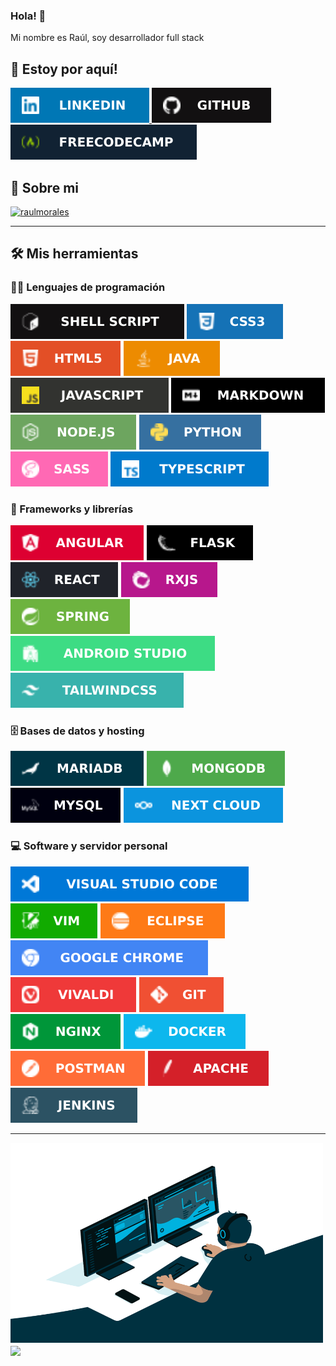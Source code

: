 ### Hola! 👋

Mi nombre es Raúl, soy desarrollador full stack

## 💬 Estoy por aquí!

<p>
    <a href="https://www.linkedin.com/in/raulmoralesruiz/" target="blank">
        <img alt="linkedin" src="files/linkedin2.svg"/>
    </a>
    <a href="https://github.com/raulmoralesruiz" target="blank">
        <img alt="github" src="files/github3.svg"/>
    </a>
    <a href="https://www.freecodecamp.org/raulmorales" target="blank">
        <img alt="freecodecamp" src="files/freecodecamp2.svg"/>
    </a>
</p>

## 🌱 Sobre mi

<a href="https://aboutme.raulmorales.eu" target="blank">
    <img alt="raulmorales" src="https://aboutme.raulmorales.eu/assets/raul.png" width="75" height="75"/>
</a>

---

## 🛠️ Mis herramientas

### 👨‍💻 Lenguajes de programación

<p>
    <img alt="shell" src="files/shell.svg"/>
    <img alt="css" src="files/css3.svg"/>
    <img alt="html" src="files/html.svg"/>
    <img alt="java" src="files/java.svg"/>
    <img alt="javascript" src="files/javascript.svg"/>
    <img alt="markdown" src="files/markdown.svg"/>
    <img alt="nodejs" src="files/nodejs.svg"/>
    <img alt="python" src="files/python.svg"/>
    <img alt="sass" src="files/sass.svg"/>
    <img alt="typescript" src="files/typescript2.svg"/>
</p>

### 🧰 Frameworks y librerías

<p>
    <img alt="angular" src="files/angular2.svg"/>
    <img alt="flask" src="files/flask.svg"/>
    <img alt="react" src="files/react.svg"/>
    <img alt="rxjs" src="files/rxjs.svg"/>
    <img alt="spring" src="files/spring.svg"/>
    <img alt="android-studio" src="files/android-studio.svg"/>
    <img alt="tailwind" src="files/tailwind.svg"/>
</p>

### 🗄️ Bases de datos y hosting

<p>
    <img alt="mariadb" src="files/mariadb.svg"/>
    <img alt="mongodb" src="files/mongo2.svg"/>
    <img alt="mysql" src="files/mysql.svg"/>
    <img alt="nextcloud" src="files/nextcloud.svg"/>
</p>

### 💻 Software y servidor personal

<p>
    <img alt="vscode" src="files/vscode.svg"/>
    <img alt="vim" src="files/vim.svg"/>
    <img alt="eclipse" src="files/eclipse.svg"/>
    <img alt="chrome" src="files/chrome.svg"/>
    <img alt="vivaldi" src="files/vivaldi.svg"/>
    <img alt="git" src="files/git2.svg"/>
    <img alt="nginx" src="files/nginx.svg"/>
    <img alt="docker" src="files/docker2.svg"/>
    <img alt="postman" src="files/postman.svg"/>
    <img alt="apache" src="files/apache.svg"/>
    <img alt="jenkins" src="files/jenkins.svg"/>
</p>

---

<img alt="coding gif" src="files/code.gif" width="500" height="320" />

<a href="https://github.com/raulmoralesruiz/github-readme-stats">
    <img align="center" src="https://github-readme-stats.vercel.app/api/top-langs/?username=raulmoralesruiz&layout=compact&theme=tokyonight&hide_border=true" />
 </a>